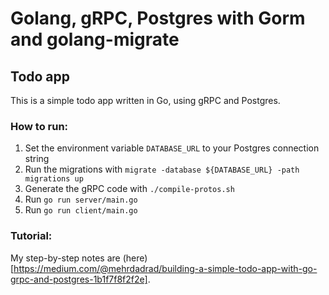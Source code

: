 # Golang, gRPC, Postgres with Gorm and golang-migrate
## Todo app

This is a simple todo app written in Go, using gRPC and Postgres.

### How to run:
1. Set the environment variable `DATABASE_URL` to your Postgres connection string
2. Run the migrations with `migrate -database ${DATABASE_URL} -path migrations up`
3. Generate the gRPC code with `./compile-protos.sh`
4. Run `go run server/main.go`
5. Run `go run client/main.go`

### Tutorial:
My step-by-step notes are (here)[https://medium.com/@mehrdadrad/building-a-simple-todo-app-with-go-grpc-and-postgres-1b1f7f8f2f2e].